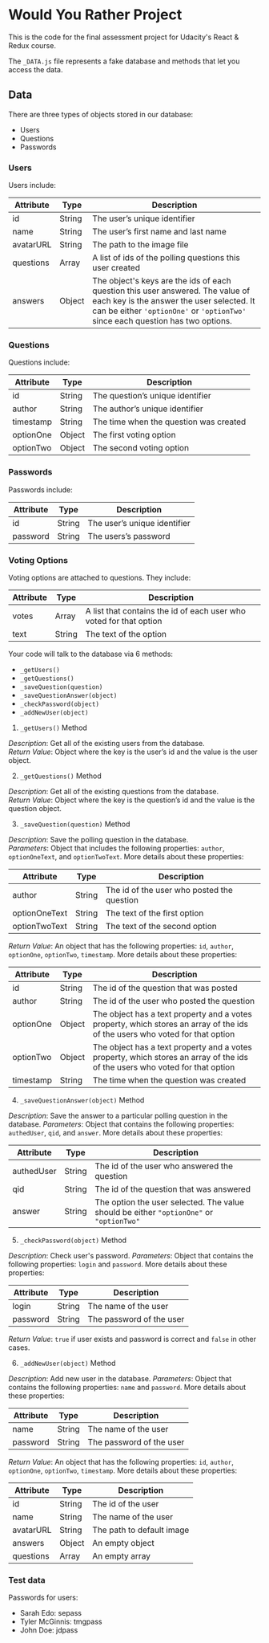 # Would You Rather Project

This is the code for the final assessment project for Udacity's React & Redux course.

The `_DATA.js` file represents a fake database and methods that let you access the data.

## Data

There are three types of objects stored in our database:

* Users
* Questions
* Passwords

### Users

Users include:

| Attribute    | Type             | Description           |
|-----------------|------------------|-------------------         |
| id                 | String           | The user’s unique identifier |
| name          | String           | The user’s first name  and last name     |
| avatarURL  | String           | The path to the image file |
| questions | Array | A list of ids of the polling questions this user created|
| answers      | Object         |  The object's keys are the ids of each question this user answered. The value of each key is the answer the user selected. It can be either `'optionOne'` or `'optionTwo'` since each question has two options.

### Questions

Questions include:

| Attribute | Type | Description |
|-----------------|------------------|-------------------|
| id                  | String | The question’s unique identifier |
| author        | String | The author’s unique identifier |
| timestamp | String | The time when the question was created|
| optionOne | Object | The first voting option|
| optionTwo | Object | The second voting option|

### Passwords

Passwords include:

| Attribute | Type | Description |
|-----------------|------------------|-------------------|
| id                  | String | The user’s unique identifier|
| password        | String | The users’s password|

### Voting Options

Voting options are attached to questions. They include:

| Attribute | Type | Description |
|-----------------|------------------|-------------------|
| votes             | Array | A list that contains the id of each user who voted for that option|
| text                | String | The text of the option |

Your code will talk to the database via 6 methods:

* `_getUsers()`
* `_getQuestions()`
* `_saveQuestion(question)`
* `_saveQuestionAnswer(object)`
* `_checkPassword(object)`
* `_addNewUser(object)`

1) `_getUsers()` Method

*Description*: Get all of the existing users from the database.  
*Return Value*: Object where the key is the user’s id and the value is the user object.

2) `_getQuestions()` Method

*Description*: Get all of the existing questions from the database.  
*Return Value*: Object where the key is the question’s id and the value is the question object.

3) `_saveQuestion(question)` Method

*Description*: Save the polling question in the database.  
*Parameters*:  Object that includes the following properties: `author`, `optionOneText`, and `optionTwoText`. More details about these properties:

| Attribute | Type | Description |
|-----------------|------------------|-------------------|
| author | String | The id of the user who posted the question|
| optionOneText| String | The text of the first option |
| optionTwoText | String | The text of the second option |

*Return Value*:  An object that has the following properties: `id`, `author`, `optionOne`, `optionTwo`, `timestamp`. More details about these properties:

| Attribute | Type | Description |
|-----------------|------------------|-------------------|
| id | String | The id of the question that was posted|
| author | String | The id of the user who posted the question|
| optionOne | Object | The object has a text property and a votes property, which stores an array of the ids of the users who voted for that option|
| optionTwo | Object | The object has a text property and a votes property, which stores an array of the ids of the users who voted for that option|
|timestamp|String | The time when the question was created|

4) `_saveQuestionAnswer(object)` Method

*Description*: Save the answer to a particular polling question in the database.
*Parameters*: Object that contains the following properties: `authedUser`, `qid`, and `answer`. More details about these properties:

| Attribute | Type | Description |
|-----------------|------------------|-------------------|
| authedUser | String | The id of the user who answered the question|
| qid | String | The id of the question that was answered|
| answer | String | The option the user selected. The value should be either `"optionOne"` or `"optionTwo"`|

5) `_checkPassword(object)` Method

*Description*: Check user's password.
*Parameters*: Object that contains the following properties: `login` and `password`. More details about these properties:

| Attribute | Type | Description |
|-----------------|------------------|-------------------|
| login | String | The name of the user|
| password | String | The password of the user|

*Return Value*: `true` if user exists and password is correct and `false` in other cases.

6) `_addNewUser(object)` Method

*Description*: Add new user in the database.
*Parameters*: Object that contains the following properties: `name` and `password`. More details about these properties:

| Attribute | Type | Description |
|-----------------|------------------|-------------------|
| name | String | The name of the user|
| password | String | The password of the user|

*Return Value*: An object that has the following properties: `id`, `author`, `optionOne`, `optionTwo`, `timestamp`. More details about these properties:

| Attribute | Type | Description |
|-----------------|------------------|-------------------|
| id | String | The id of the user|
| name | String | The name of the user|
| avatarURL | String | The path to default image|
| answers | Object | An empty object|
| questions | Array | An empty array|

### Test data
Passwords for users:
- Sarah Edo: sepass
- Tyler McGinnis: tmgpass
- John Doe: jdpass
